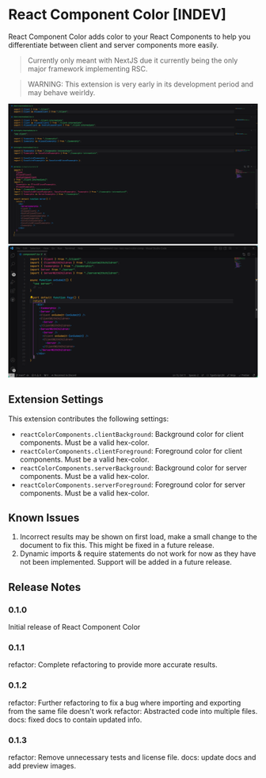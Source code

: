 # React Component Color [INDEV]

React Component Color adds color to your React Components to help you differentiate between client and server components more easily.

> Currently only meant with NextJS due it currently being the only major framework implementing RSC.

> WARNING: This extension is very early in its development period and may behave weirldy.

<img src="./assets/ReactComponentColors.png" />
<img src="./assets/ReactComponentColors2.png" />

## Extension Settings

This extension contributes the following settings:

- `reactColorComponents.clientBackground`: Background color for client components. Must be a valid hex-color.
- `reactColorComponents.clientForeground`: Foreground color for client components. Must be a valid hex-color.
- `reactColorComponents.serverBackground`: Background color for server components. Must be a valid hex-color.
- `reactColorComponents.serverForeground`: Foreground color for server components. Must be a valid hex-color.

## Known Issues

1. Incorrect results may be shown on first load, make a small change to the document to fix this. This might be fixed in a future release.
2. Dynamic imports & require statements do not work for now as they have not been implemented. Support will be added in a future release.

## Release Notes

### 0.1.0

Initial release of React Component Color

### 0.1.1

refactor: Complete refactoring to provide more accurate results.

### 0.1.2

refactor: Further refactoring to fix a bug where importing and exporting from the same file doesn't work
refactor: Abstracted code into multiple files.
docs: fixed docs to contain updated info.

### 0.1.3

refactor: Remove unnecessary tests and license file.
docs: update docs and add preview images.
